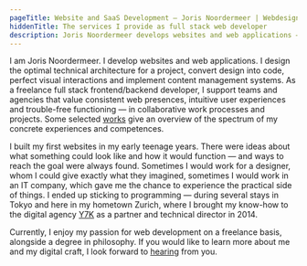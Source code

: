 ```yaml
---
pageTitle: Website and SaaS Development — Joris Noordermeer | Webdesign Zurich
hiddenTitle: The services I provide as full stack web developer
description: Joris Noordermeer develops websites and web applications – for clients that value consistent web presences and intuitive user experiences.
---
```


I am Joris Noordermeer. I develop websites and web applications. I design the optimal technical architecture for a project, convert design into code, perfect visual interactions and implement content management systems. As a freelance full stack frontend/&#8203;backend developer, I support teams and agencies that value consistent web presences, intuitive user experiences and trouble-free functioning — in collaborative work processes and projects. Some selected [works](/work) give an overview of the spectrum of my concrete experiences and competences.

I built my first websites in my early teenage years. There were ideas about what something could look like and how it would function — and ways to reach the goal were always found. Sometimes I would work for a designer, whom I could give exactly what they imagined, sometimes I would work in an IT company, which gave me the chance to experience the practical side of things. I ended up sticking to programming — during several stays in Tokyo and here in my hometown Zurich, where I brought my know-how to the digital agency [Y7K](https://y7k.com) as a partner and technical director in 2014. 

Currently, I enjoy my passion for web development on a freelance basis, alongside a degree in philosophy. If you would like to learn more about me and my digital craft, I look forward to [hearing](/contact) from you.

